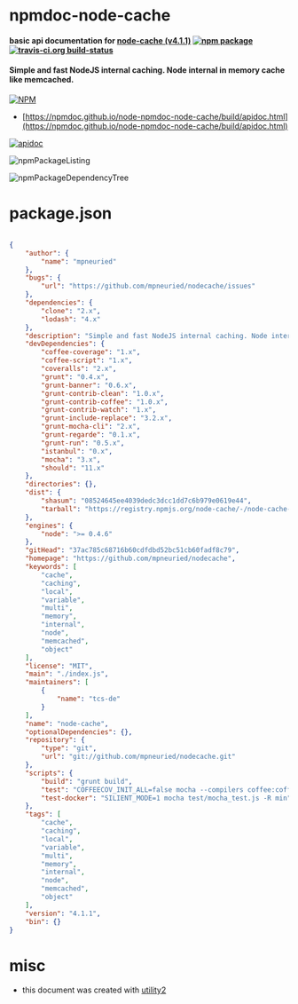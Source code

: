 # npmdoc-node-cache

#### basic api documentation for  [node-cache (v4.1.1)](https://github.com/mpneuried/nodecache)  [![npm package](https://img.shields.io/npm/v/npmdoc-node-cache.svg?style=flat-square)](https://www.npmjs.org/package/npmdoc-node-cache) [![travis-ci.org build-status](https://api.travis-ci.org/npmdoc/node-npmdoc-node-cache.svg)](https://travis-ci.org/npmdoc/node-npmdoc-node-cache)

#### Simple and fast NodeJS internal caching. Node internal in memory cache like memcached.

[![NPM](https://nodei.co/npm/node-cache.png?downloads=true&downloadRank=true&stars=true)](https://www.npmjs.com/package/node-cache)

- [https://npmdoc.github.io/node-npmdoc-node-cache/build/apidoc.html](https://npmdoc.github.io/node-npmdoc-node-cache/build/apidoc.html)

[![apidoc](https://npmdoc.github.io/node-npmdoc-node-cache/build/screenCapture.buildCi.browser.%252Ftmp%252Fbuild%252Fapidoc.html.png)](https://npmdoc.github.io/node-npmdoc-node-cache/build/apidoc.html)

![npmPackageListing](https://npmdoc.github.io/node-npmdoc-node-cache/build/screenCapture.npmPackageListing.svg)

![npmPackageDependencyTree](https://npmdoc.github.io/node-npmdoc-node-cache/build/screenCapture.npmPackageDependencyTree.svg)



# package.json

```json

{
    "author": {
        "name": "mpneuried"
    },
    "bugs": {
        "url": "https://github.com/mpneuried/nodecache/issues"
    },
    "dependencies": {
        "clone": "2.x",
        "lodash": "4.x"
    },
    "description": "Simple and fast NodeJS internal caching. Node internal in memory cache like memcached.",
    "devDependencies": {
        "coffee-coverage": "1.x",
        "coffee-script": "1.x",
        "coveralls": "2.x",
        "grunt": "0.4.x",
        "grunt-banner": "0.6.x",
        "grunt-contrib-clean": "1.0.x",
        "grunt-contrib-coffee": "1.0.x",
        "grunt-contrib-watch": "1.x",
        "grunt-include-replace": "3.2.x",
        "grunt-mocha-cli": "2.x",
        "grunt-regarde": "0.1.x",
        "grunt-run": "0.5.x",
        "istanbul": "0.x",
        "mocha": "3.x",
        "should": "11.x"
    },
    "directories": {},
    "dist": {
        "shasum": "08524645ee4039dedc3dcc1dd7c6b979e0619e44",
        "tarball": "https://registry.npmjs.org/node-cache/-/node-cache-4.1.1.tgz"
    },
    "engines": {
        "node": ">= 0.4.6"
    },
    "gitHead": "37ac785c68716b60cdfdbd52bc51cb60fadf8c79",
    "homepage": "https://github.com/mpneuried/nodecache",
    "keywords": [
        "cache",
        "caching",
        "local",
        "variable",
        "multi",
        "memory",
        "internal",
        "node",
        "memcached",
        "object"
    ],
    "license": "MIT",
    "main": "./index.js",
    "maintainers": [
        {
            "name": "tcs-de"
        }
    ],
    "name": "node-cache",
    "optionalDependencies": {},
    "repository": {
        "type": "git",
        "url": "git://github.com/mpneuried/nodecache.git"
    },
    "scripts": {
        "build": "grunt build",
        "test": "COFFEECOV_INIT_ALL=false mocha --compilers coffee:coffee-script/register --require coffee-coverage/register-istanbul _src/test/mocha_test.coffee -R spec",
        "test-docker": "SILIENT_MODE=1 mocha test/mocha_test.js -R min"
    },
    "tags": [
        "cache",
        "caching",
        "local",
        "variable",
        "multi",
        "memory",
        "internal",
        "node",
        "memcached",
        "object"
    ],
    "version": "4.1.1",
    "bin": {}
}
```



# misc
- this document was created with [utility2](https://github.com/kaizhu256/node-utility2)
